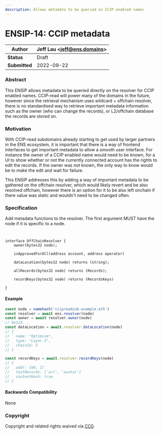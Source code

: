 ```yaml
---
description: Allows metadata to be queried on CCIP enabled names
---
```


# ENSIP-14: CCIP metadata

| **Author**    | Jeff Lau \<jeff@ens.domains> |
| ------------- | ---------------------------- |
| **Status**    | Draft                        |
| **Submitted** | 2022-09-22                   |

### Abstract

This ENSIP allows metadata to be queried directly on the resolver for CCIP enabled names. CCIP-read will power many of the domains in the future, however since the retrieval mechanism uses wildcard + offchain resolver, there is no standardised way to retrieve important metadata information such as the owner (who can change the records), or L2/offchain database the records are stored on.

### Motivation

With CCIP-read subdomains already starting to get used by larger partners in the ENS ecosystem, it is important that there is a way of frontend interfaces to get important metadata to allow a smooth user interface. For instance the owner of a CCIP enabled name would need to be known, for a UI to show whether or not the currently connected account has the rights to edit the records. If the owner was not known, the only way to know would be to make the edit and wait for failure.

This ENSIP addresses this by adding a way of important metadata to be gathered on the offchain resolver, which would likely revert and be also resolved offchain, however there is an option for it to be also left onchain if there value was static and wouldn't need to be changed often.

### Specification

Add metadata functions to the resolver. The first argument MUST have the node if it is specific to a node.

```solidity


interface OffChainResolver {
    owner(bytes32 node);

    isApprovedForAll(address account, address operator)

    dataLocation(bytes32 node) returns (string);

    allRecords(bytes32 node) returns (Records);

    recordKeys(bytes32 node) returns (RecordsKeys)

}
```


#### Example

```javascript
const node = namehash('ccipreadsub.example.eth')
const resolver = await ens.resolver(node)
const owner = await resolver.owner(node) 
// 0x123...
const dataLocation = await.resolver.dataLocation(node)
// {
//   name: "Optimism",
//   type: "Layer 2",
//   chainId: 5   
// }

const recordKeys = await.resolver.recordKeys(node)
// {
//   addr: [60, 1]
//   textRecords: ['url', 'avatar']
//   contentHash: true
// }

```

#### Backwards Compatibility

None

### Copyright

Copyright and related rights waived via [CC0](https://creativecommons.org/publicdomain/zero/1.0/).
